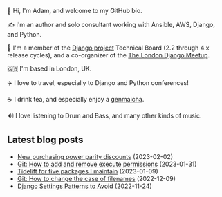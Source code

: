 <p>👋 Hi, I'm Adam, and welcome to my GitHub bio.<p>✍️ I'm an author and solo consultant working with Ansible, AWS, Django, and Python.<p>🦄 I'm a member of the <a class="reference external" href="https://www.djangoproject.com/foundation/teams/">Django project</a> Technical Board (2.2 through 4.x release cycles), and a co-organizer of the <a class="reference external" href="https://www.djangolondon.com/">The London Django Meetup</a>.<p>🇬🇧 I'm based in London, UK.<p>✈️ I love to travel, especially to Django and Python conferences!<p>☕️ I drink tea, and especially enjoy a <a class="reference external" href="https://en.wikipedia.org/wiki/Genmaicha">genmaicha</a>.<p>🔊 I love listening to Drum and Bass, and many other kinds of music.</p></p></p></p></p></p></p>

## Latest blog posts

* [New purchasing power parity discounts](https://adamj.eu/tech/2023/02/02/new-purchasing-parity-power-discounts/) (2023-02-02)
* [Git: How to add and remove execute permissions](https://adamj.eu/tech/2023/01/31/git-add-remove-execute-permissions/) (2023-01-31)
* [Tidelift for five packages I maintain](https://adamj.eu/tech/2023/01/09/tidelift-for-five-packages-i-maintain/) (2023-01-09)
* [Git: How to change the case of filenames](https://adamj.eu/tech/2022/12/09/git-change-case-of-filenames/) (2022-12-09)
* [Django Settings Patterns to Avoid](https://adamj.eu/tech/2022/11/24/django-settings-patterns-to-avoid/) (2022-11-24)
